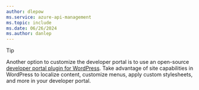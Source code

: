 ```yaml
---
author: dlepow
ms.service: azure-api-management
ms.topic: include
ms.date: 06/26/2024
ms.author: danlep
---
```

> [!TIP]
> Another option to customize the developer portal is to use an open-source [developer portal plugin for WordPress](../articles/api-management/developer-portal-wordpress-plugin.md). Take advantage of site capabilities in WordPress to localize content, customize menus, apply custom stylesheets, and more in your developer portal. 
